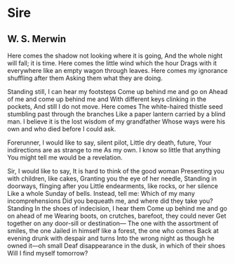 # Sire
## W. S. Merwin
Here comes the shadow not looking where it is going,
And the whole night will fall; it is time.
Here comes the little wind which the hour
Drags with it everywhere like an empty wagon through leaves.
Here comes my ignorance shuffling after them
Asking them what they are doing.

Standing still, I can hear my footsteps
Come up behind me and go on
Ahead of me and come up behind me and
With different keys clinking in the pockets,
And still I do not move. Here comes
The white-haired thistle seed stumbling past through the branches
Like a paper lantern carried by a blind man.
I believe it is the lost wisdom of my grandfather
Whose ways were his own and who died before I could ask.

Forerunner, I would like to say, silent pilot,
Little dry death, future,
Your indirections are as strange to me
As my own. I know so little that anything
You might tell me would be a revelation.

Sir, I would like to say,
It is hard to think of the good woman
Presenting you with children, like cakes,
Granting you the eye of her needle,
Standing in doorways, flinging after you
Little endearments, like rocks, or her silence
Like a whole Sunday of bells. Instead, tell me:
Which of my many incomprehensions
Did you bequeath me, and where did they take you? Standing
In the shoes of indecision, I hear them
Come up behind me and go on ahead of me
Wearing boots, on crutches, barefoot, they could never
Get together on any door-sill or destination—
The one with the assortment of smiles, the one
Jailed in himself like a forest, the one who comes
Back at evening drunk with despair and turns
Into the wrong night as though he owned it—oh small
Deaf disappearance in the dusk, in which of their shoes
Will I find myself tomorrow?